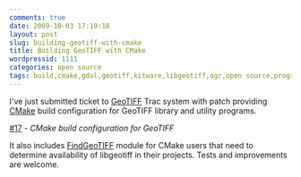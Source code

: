 ```yaml
---
comments: true
date: 2009-10-03 17:19:18
layout: post
slug: building-geotiff-with-cmake
title: Building GeoTIFF with CMake
wordpressid: 1111
categories: open source
tags: build,cmake,gdal,geotiff,kitware,libgeotiff,ogr,open source,programming,project
---
```


I've just submitted ticket to [GeoTIFF](http://trac.osgeo.org/geotiff/) Trac system with patch providing [CMake](http://www.cmake.org) build configuration for GeoTIFF library and utility programs.





[#17](http://trac.osgeo.org/geotiff/ticket/17) - _CMake build configuration for GeoTIFF_





It also includes [FindGeoTIFF](http://github.com/mloskot/workshop/tree/master/cmake/modules/) module for CMake users that need to determine availability of libgeotiff in their projects. Tests and improvements are welcome.



